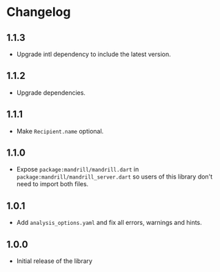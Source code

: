 # Changelog


## 1.1.3

- Upgrade intl dependency to include the latest version.

## 1.1.2

- Upgrade dependencies.

## 1.1.1

- Make `Recipient.name` optional.

## 1.1.0

- Expose `package:mandrill/mandrill.dart` in `package:mandrill/mandrill_server.dart`
  so users of this library don't need to import both files.

## 1.0.1

- Add `analysis_options.yaml` and fix all errors, warnings and hints.

## 1.0.0

- Initial release of the library
